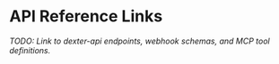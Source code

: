 # API Reference Links

_TODO: Link to dexter-api endpoints, webhook schemas, and MCP tool definitions._
